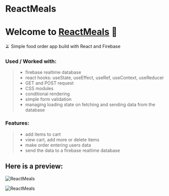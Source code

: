 # ReactMeals

# Welcome to [ReactMeals](https://.netlify.app/) 🍜

🫒 Simple food order app build with React and Firebase

### Used / Worked with:
> - firebase realtime database
> - react hooks: useState, useEffect, useRef, useContext, useReducer
> - GET and POST request
> - CSS modules
> - conditional rendering
> - simple form validation
> - managing loading state on fetching and sending data from the database

### Features:
> - add items to cart
> - view cart, add more or delete items
> - make order entering users data 
> - send the data to a firebase realtime database

## Here is a preview:
![ReactMeals](https://i.imgur.com/lqaCfqX.png)


![ReactMeals](https://i.imgur.com/LkyUl7Y.png)
